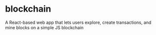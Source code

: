 # blockchain
A React-based web app that lets users explore, create transactions, and mine blocks on a simple JS blockchain
